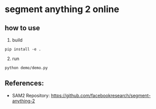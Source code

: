 # segment anything 2 online



## how to use

1. build

```shell
pip install -e .
```

2. run

```shell
python demo/demo.py 
```

## References:

- SAM2 Repository: https://github.com/facebookresearch/segment-anything-2
